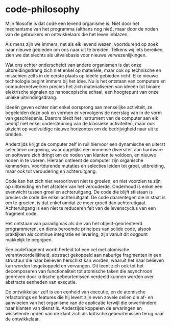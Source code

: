 # code-philosophy

Mijn filosofie is dat code een levend organisme is. Niet door het mechanisme van het programma (althans nog niet), maar door de noden van de gebruikers en ontwikkelaars die het leven inblazen.

Als mens zijn we immers, net als elk levend wezen, voortdurend op zoek naar nieuwe gebieden om ons naar uit te breiden. Telkens wij iets bereiken, zien we dat slechts als uitvalsbasis voor nieuwe verwezenlijkingen.

Wat ons echter onderscheidt van andere organismen is dat onze uitbreidingsdrang zich niet enkel op materiële, maar ook op technische en misschien zelfs in de eerste plaats op ideële gebieden richt. Elke nieuwe technologie begint immers bij het idee. Nu is het ontstaan van computers en computernetwerken precies het zich materialiseren van ideeën tot binaire elektrische signalen op nanoscopische schaal, een hoogtepunt van onze unieke uitvindingsdrang.

Ideeën geven echter niet enkel oorsprong aan menselijke activiteit, ze begeleiden deze ook en vormen er vervolgens de neerslag van in de vorm van geschiedenis. Daarom biedt het instrument van de computer aan elk bedrijf niet enkel ondersteuning van de klassieke activiteiten, maar ook uitzicht op veelvuldige nieuwe horizonten om de bedrijvigheid naar uit te breiden.

Anderzijds krijgt de computer zelf in ruil hiervoor een dynamische en uiterst selectieve omgeving, waar dagelijks een immense diversiteit aan hardware en software zich dringt om de noden van klanten te voldoen, en nieuwe noden in te voeren. Hieraan ontleent de computer zijn organische kenmerken. Voortdurende mutaties en selecties leiden tot groei, uitbreiding, maar ook tot veroudering en achteruitgang.

Code kan het zich niet veroorloven niet te groeien, en niet voorzien te zijn op uitbreiding en het afstoten van het verouderde. Onderhoud is enkel een evenwicht tussen groei en achteruitgang. De code die blijft stilstaan is precies de code die enkel achteruitgaat. De code daarentegen die in staat is om te groeien, is dat enkel omdat ze meer groeit dan achteruitgaat. Achteruitgang is een niet te reduceren feit van de levenscyclus van een fragment code.

Het ontstaan van paradigmas als die van het object-georiënteerd programmeren, en diens beroemde principes van solide code, alsook praktijken als continue integratie en levering, zijn vanuit dit oogpunt makkelijk te begrijpen.

Een codefragment wordt herleid tot een cel met atomische verantwoordelijkheid, abstract gekoppeld aan naburige fragmenten in een structuur die naar believen herschikt kan worden, waaruit het naar believen kan worden losgekoppeld en vervangen. Dit leent zich ook tot het decomposeren van functionaliteit tot atomische taken die asynchroon gedreven door kritische gebeurtenissen verdeeld kunnen worden over abstracte eenheden van executie.

De ontwikkelaar zelf is een eenheid van executie, en de atomische refactorings en features die hij levert zijn even zovele cellen die af- en aanvloeien van het organisme van de applicatie terwijl die onverhinderd haar klanten van dienst is. Anderzijds koppelen de ervaringen en wisselende noden van de klant zich als kritische gebeurtenissen terug naar de ontwikkelaar.
